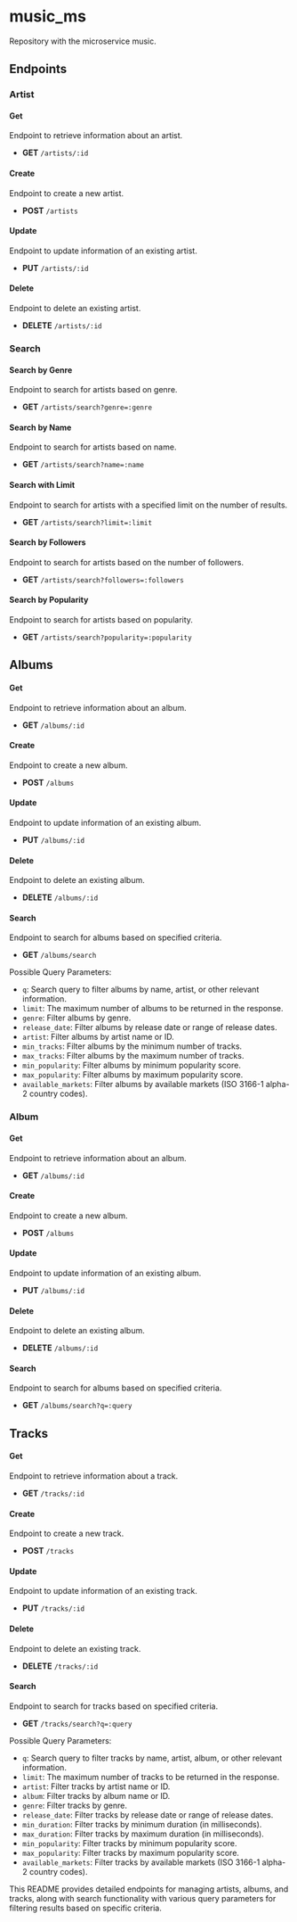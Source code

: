 # music_ms

Repository with the microservice music.

## Endpoints

### Artist

#### Get
Endpoint to retrieve information about an artist.
- **GET** `/artists/:id`

#### Create
Endpoint to create a new artist.
- **POST** `/artists`

#### Update
Endpoint to update information of an existing artist.
- **PUT** `/artists/:id`

#### Delete
Endpoint to delete an existing artist.
- **DELETE** `/artists/:id`

### Search

#### Search by Genre
Endpoint to search for artists based on genre.
- **GET** `/artists/search?genre=:genre`

#### Search by Name
Endpoint to search for artists based on name.
- **GET** `/artists/search?name=:name`

#### Search with Limit
Endpoint to search for artists with a specified limit on the number of results.
- **GET** `/artists/search?limit=:limit`

#### Search by Followers
Endpoint to search for artists based on the number of followers.
- **GET** `/artists/search?followers=:followers`

#### Search by Popularity
Endpoint to search for artists based on popularity.
- **GET** `/artists/search?popularity=:popularity`

## Albums

#### Get
Endpoint to retrieve information about an album.
- **GET** `/albums/:id`

#### Create
Endpoint to create a new album.
- **POST** `/albums`

#### Update
Endpoint to update information of an existing album.
- **PUT** `/albums/:id`

#### Delete
Endpoint to delete an existing album.
- **DELETE** `/albums/:id`

#### Search
Endpoint to search for albums based on specified criteria.
- **GET** `/albums/search`

Possible Query Parameters:
- `q`: Search query to filter albums by name, artist, or other relevant information.
- `limit`: The maximum number of albums to be returned in the response.
- `genre`: Filter albums by genre.
- `release_date`: Filter albums by release date or range of release dates.
- `artist`: Filter albums by artist name or ID.
- `min_tracks`: Filter albums by the minimum number of tracks.
- `max_tracks`: Filter albums by the maximum number of tracks.
- `min_popularity`: Filter albums by minimum popularity score.
- `max_popularity`: Filter albums by maximum popularity score.
- `available_markets`: Filter albums by available markets (ISO 3166-1 alpha-2 country codes).

### Album

#### Get
Endpoint to retrieve information about an album.
- **GET** `/albums/:id`

#### Create
Endpoint to create a new album.
- **POST** `/albums`

#### Update
Endpoint to update information of an existing album.
- **PUT** `/albums/:id`

#### Delete
Endpoint to delete an existing album.
- **DELETE** `/albums/:id`

#### Search
Endpoint to search for albums based on specified criteria.
- **GET** `/albums/search?q=:query`

## Tracks

#### Get
Endpoint to retrieve information about a track.
- **GET** `/tracks/:id`

#### Create
Endpoint to create a new track.
- **POST** `/tracks`

#### Update
Endpoint to update information of an existing track.
- **PUT** `/tracks/:id`

#### Delete
Endpoint to delete an existing track.
- **DELETE** `/tracks/:id`

#### Search
Endpoint to search for tracks based on specified criteria.
- **GET** `/tracks/search?q=:query`

Possible Query Parameters:
- `q`: Search query to filter tracks by name, artist, album, or other relevant information.
- `limit`: The maximum number of tracks to be returned in the response.
- `artist`: Filter tracks by artist name or ID.
- `album`: Filter tracks by album name or ID.
- `genre`: Filter tracks by genre.
- `release_date`: Filter tracks by release date or range of release dates.
- `min_duration`: Filter tracks by minimum duration (in milliseconds).
- `max_duration`: Filter tracks by maximum duration (in milliseconds).
- `min_popularity`: Filter tracks by minimum popularity score.
- `max_popularity`: Filter tracks by maximum popularity score.
- `available_markets`: Filter tracks by available markets (ISO 3166-1 alpha-2 country codes).

This README provides detailed endpoints for managing artists, albums, and tracks, along with search functionality with various query parameters for filtering results based on specific criteria.